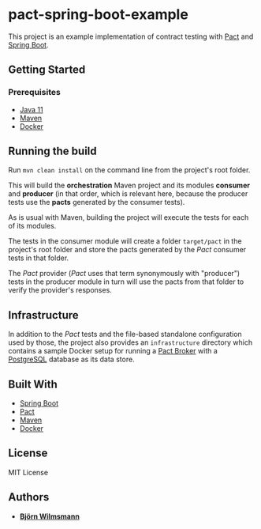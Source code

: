 # pact-spring-boot-example

This project is an example implementation of contract testing with [Pact](https://pact.io/)
and [Spring Boot](https://spring.io/projects/spring-boot).

## Getting Started

### Prerequisites

* [Java 11](https://www.oracle.com/java/technologies/javase-jdk11-downloads.html)
* [Maven](https://maven.apache.org/)
* [Docker](https://www.docker.com/)

## Running the build

Run ```mvn clean install``` on the command line from the project's root folder.

This will build the **orchestration** Maven project and its modules **consumer** and **producer** (in that order, which
is relevant here, because the producer tests use the **pacts** generated by the consumer tests).

As is usual with Maven, building the project will execute the tests for each of its modules.

The tests in the consumer module will create a folder `target/pact` in the project's root folder and store the pacts
generated by the *Pact* consumer tests in that folder.

The *Pact* provider (*Pact* uses that term synonymously with "producer") tests in the producer module in turn will use
the pacts from that folder to verify the provider's responses.

## Infrastructure

In addition to the *Pact* tests and the file-based standalone configuration used by those, the project also provides
an `infrastructure` directory which contains a sample Docker setup for running
a [Pact Broker](https://github.com/pact-foundation/pact_broker)
with a [PostgreSQL](https://www.postgresql.org/) database as its data store.

## Built With

* [Spring Boot](https://projects.spring.io/spring-boot/)
* [Pact](https://pact.io/)
* [Maven](https://maven.apache.org/)
* [Docker](https://www.docker.com/)

## License

MIT License

## Authors

* **[Björn Wilmsmann](https://bjoernkw.com)**
